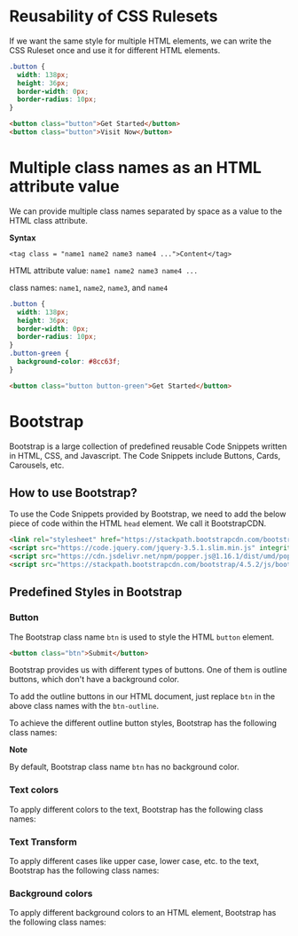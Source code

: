 # Reusability of CSS Rulesets

If we want the same style for multiple HTML elements, we can write the CSS Ruleset once and use it for different HTML elements.

```CSS
.button {
  width: 138px;
  height: 36px;
  border-width: 0px;
  border-radius: 10px;
}
```

```HTML
<button class="button">Get Started</button>
<button class="button">Visit Now</button>
```

# Multiple class names as an HTML attribute value

We can provide multiple class names separated by space as a value to the HTML class attribute.

<b>Syntax</b>

`<tag class = "name1 name2 name3 name4 ...">Content</tag>`

HTML attribute value: `name1 name2 name3 name4 ...`

class names: `name1`, `name2`, `name3`, and `name4`

```CSS
.button {
  width: 138px;
  height: 36px;
  border-width: 0px;
  border-radius: 10px;
}
.button-green {
  background-color: #8cc63f;
}
```

```HTML
<button class="button button-green">Get Started</button>
```

# Bootstrap

Bootstrap is a large collection of predefined reusable Code Snippets written in HTML, CSS, and Javascript. The Code Snippets include Buttons, Cards, Carousels, etc.

## How to use Bootstrap?

To use the Code Snippets provided by Bootstrap, we need to add the below piece of code within the HTML `head` element. We call it BootstrapCDN.

```HTML
<link rel="stylesheet" href="https://stackpath.bootstrapcdn.com/bootstrap/4.5.2/css/bootstrap.min.css" integrity="sha384-JcKb8q3iqJ61gNV9KGb8thSsNjpSL0n8PARn9HuZOnIxN0hoP+VmmDGMN5t9UJ0Z" crossorigin="anonymous"/>
<script src="https://code.jquery.com/jquery-3.5.1.slim.min.js" integrity="sha384-DfXdz2htPH0lsSSs5nCTpuj/zy4C+OGpamoFVy38MVBnE+IbbVYUew+OrCXaRkfj" crossorigin="anonymous"></script>
<script src="https://cdn.jsdelivr.net/npm/popper.js@1.16.1/dist/umd/popper.min.js" integrity="sha384-9/reFTGAW83EW2RDu2S0VKaIzap3H66lZH81PoYlFhbGU+6BZp6G7niu735Sk7lN" crossorigin="anonymous"></script>
<script src="https://stackpath.bootstrapcdn.com/bootstrap/4.5.2/js/bootstrap.min.js" integrity="sha384-B4gt1jrGC7Jh4AgTPSdUtOBvfO8shuf57BaghqFfPlYxofvL8/KUEfYiJOMMV+rV" crossorigin="anonymous"></script>
```

## Predefined Styles in Bootstrap

### Button

The Bootstrap class name `btn` is used to style the HTML `button` element.

```HTML
<button class="btn">Submit</button>
```

Bootstrap provides us with different types of buttons. One of them is outline buttons, which don't have a background color.

To add the outline buttons in our HTML document, just replace `btn` in the above class names with the `btn-outline`.

To achieve the different outline button styles, Bootstrap has the following class names:

<b>Note</b>

By default, Bootstrap class name `btn` has no background color.

### Text colors

To apply different colors to the text, Bootstrap has the following class names:

### Text Transform

To apply different cases like upper case, lower case, etc. to the text, Bootstrap has the following class names:

### Background colors

To apply different background colors to an HTML element, Bootstrap has the following class names:
